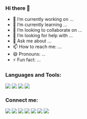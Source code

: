 ### Hi there 👋


- 🔭 I’m currently working on ...
- 🌱 I’m currently learning ...
- 👯 I’m looking to collaborate on ...
- 🤔 I’m looking for help with ...
- 💬 Ask me about ...
- 📫 How to reach me: ...
- 😄 Pronouns: ...
- ⚡ Fun fact: ...


### Languages and Tools:
<img src="https://img.shields.io/twitter/url?label=HTML5&logo=html5&style=social&url=https%3A%2F%2Fhtml.spec.whatwg.org%2Fmultipage%2F" />
<img src="https://img.shields.io/twitter/url?label=Javascript&logo=Javascript&style=social&url=https%3A%2F%2Fhtml.spec.whatwg.org%2Fmultipage%2F" />
<img src="https://img.shields.io/endpoint?url=https://github.com/zivyuan/&style=social&logo=nodejs&label=NodeJS" />
<img src="https://img.shields.io/endpoint?url=https://github.com/zivyuan/&style=social&logo=vue3&label=Vue3" />


### Connect me:

[<img src="https://img.shields.io/twitter/url?label=Github&logo=github&style=social&url=https%3A%2F%2Fgithub.com%2Fzivyuan" />](https://github.com/zivyuan)
[<img src="https://img.shields.io/twitter/url?label=Gitee&logo=gitee&style=social&url=https%3A%2F%2Fgitee.com%2Fzivyuan%2F" />](https://gitee.com/zivyuan)
[<img src="https://img.shields.io/twitter/url?style=social&url=https%3A%2F%2Ftwitter.com%2Fzivyuan" />](https://twitter.com/zivyuan)
[<img src="https://img.shields.io/twitter/url?label=Facebook&logo=facebook&style=social&url=https%3A%2F%2Fwww.facebook.com%2Fziv.yuan%2Fhttps%3A%2F%2Fwww.facebook.com%2Fziv.yuan%2F" />](https://www.facebook.com/zivyuan)
[<img src="https://img.shields.io/twitter/url?label=Instrgram&logo=instagram&style=social&url=https%3A%2F%2Fwww.instagram.com%2Fzivyuan%2F" />](https://instagram.com/zivyuan)
[<img src="https://img.shields.io/twitter/url?label=Bilibili&logo=bilibili&style=social&url=https%3A%2F%2Fspace.bilibili.com%2F44237971%2F" />](https://space.bilibili.com/44237971/)
[<img src="https://img.shields.io/endpoint?url=https://github.com/zivyuan/&style=social&logo=github&label=Github" />](https://space.bilibili.com/44237971/)